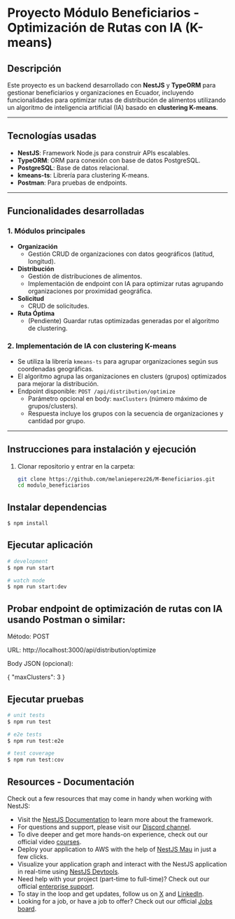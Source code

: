 # Proyecto Módulo Beneficiarios - Optimización de Rutas con IA (K-means)

## Descripción
Este proyecto es un backend desarrollado con **NestJS** y **TypeORM** para gestionar beneficiarios y organizaciones en Ecuador, incluyendo funcionalidades para optimizar rutas de distribución de alimentos utilizando un algoritmo de inteligencia artificial (IA) basado en **clustering K-means**.

---

## Tecnologías usadas

- **NestJS**: Framework Node.js para construir APIs escalables.
- **TypeORM**: ORM para conexión con base de datos PostgreSQL.
- **PostgreSQL**: Base de datos relacional.
- **kmeans-ts**: Librería para clustering K-means.
- **Postman**: Para pruebas de endpoints.

---

## Funcionalidades desarrolladas

### 1. Módulos principales

- **Organización**
  - Gestión CRUD de organizaciones con datos geográficos (latitud, longitud).
- **Distribución**
  - Gestión de distribuciones de alimentos.
  - Implementación de endpoint con IA para optimizar rutas agrupando organizaciones por proximidad geográfica.
- **Solicitud**
  - CRUD de solicitudes.
- **Ruta Óptima**
  - (Pendiente) Guardar rutas optimizadas generadas por el algoritmo de clustering.

### 2. Implementación de IA con clustering K-means

- Se utiliza la librería `kmeans-ts` para agrupar organizaciones según sus coordenadas geográficas.
- El algoritmo agrupa las organizaciones en clusters (grupos) optimizados para mejorar la distribución.
- Endpoint disponible: `POST /api/distribution/optimize`
  - Parámetro opcional en body: `maxClusters` (número máximo de grupos/clusters).
  - Respuesta incluye los grupos con la secuencia de organizaciones y cantidad por grupo.

---

## Instrucciones para instalación y ejecución

1. Clonar repositorio y entrar en la carpeta:

   ```bash
   git clone https://github.com/melanieperez26/M-Beneficiarios.git
   cd modulo_beneficiarios


## Instalar dependencias

```bash
$ npm install
```

## Ejecutar aplicación

```bash
# development
$ npm run start

# watch mode
$ npm run start:dev

```

## Probar endpoint de optimización de rutas con IA usando Postman o similar:

Método: POST

URL: http://localhost:3000/api/distribution/optimize

Body JSON (opcional):

{
    "maxClusters": 3
}

## Ejecutar pruebas

```bash
# unit tests
$ npm run test

# e2e tests
$ npm run test:e2e

# test coverage
$ npm run test:cov
```

## Resources - Documentación

Check out a few resources that may come in handy when working with NestJS:

- Visit the [NestJS Documentation](https://docs.nestjs.com) to learn more about the framework.
- For questions and support, please visit our [Discord channel](https://discord.gg/G7Qnnhy).
- To dive deeper and get more hands-on experience, check out our official video [courses](https://courses.nestjs.com/).
- Deploy your application to AWS with the help of [NestJS Mau](https://mau.nestjs.com) in just a few clicks.
- Visualize your application graph and interact with the NestJS application in real-time using [NestJS Devtools](https://devtools.nestjs.com).
- Need help with your project (part-time to full-time)? Check out our official [enterprise support](https://enterprise.nestjs.com).
- To stay in the loop and get updates, follow us on [X](https://x.com/nestframework) and [LinkedIn](https://linkedin.com/company/nestjs).
- Looking for a job, or have a job to offer? Check out our official [Jobs board](https://jobs.nestjs.com).

